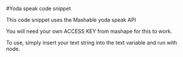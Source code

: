 #Yoda speak code snippet

This code snippet uses the Mashable yoda speak API

You will need your own ACCESS KEY from mashape for this to work.

To use, simply insert your text string into the text variable and run with node.
